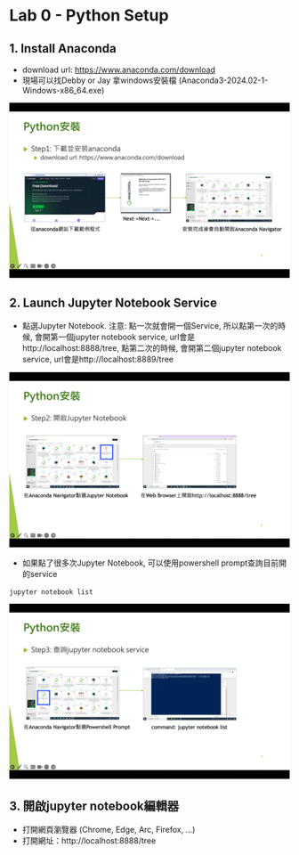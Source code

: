 # Lab 0 - Python Setup


## 1. Install Anaconda
- download url: https://www.anaconda.com/download
- 現場可以找Debby or Jay 拿windows安裝檔 (Anaconda3-2024.02-1-Windows-x86_64.exe)

![](images/01.png)


## 2. Launch Jupyter Notebook Service
- 點選Jupyter Notebook. 注意: 點一次就會開一個Service, 所以點第一次的時候, 會開第一個jupyter notebook service, url會是http://localhost:8888/tree, 點第二次的時候, 會開第二個jupyter notebook service, url會是http://localhost:8889/tree

![](images/02.png)


- 如果點了很多次Jupyter Notebook, 可以使用powershell prompt查詢目前開的service

```shell
jupyter notebook list
```

![](images/03.png)

## 3. 開啟jupyter notebook編輯器
- 打開網頁瀏覽器 (Chrome, Edge, Arc, Firefox, ...)
- 打開網址：http://localhost:8888/tree